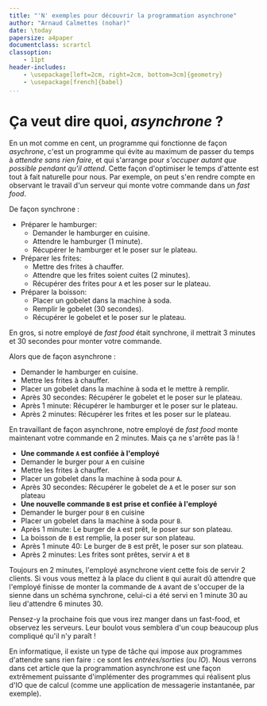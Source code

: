 ```yaml
---
title: "'N' exemples pour découvrir la programmation asynchrone"
author: "Arnaud Calmettes (nohar)"
date: \today
papersize: a4paper
documentclass: scrartcl
classoption:
    - 11pt
header-includes:
    - \usepackage[left=2cm, right=2cm, bottom=3cm]{geometry}
    - \usepackage[french]{babel}
...
```


# Ça veut dire quoi, *asynchrone* ?

En un mot comme en cent, un programme qui fonctionne de façon *asychrone*,
c'est un programme qui évite au maximum de passer du temps à *attendre sans
rien faire*, et qui s'arrange pour *s'occuper autant que possible pendant qu'il
attend*. Cette façon d'optimiser le temps d'attente est tout à fait naturelle
pour nous. Par exemple, on peut s'en rendre compte en observant le travail d'un
serveur qui monte votre commande dans un *fast food*.

De façon synchrone :

* Préparer le hamburger:
    * Demander le hamburger en cuisine.
    * Attendre le hamburger (1 minute).
    * Récupérer le hamburger et le poser sur le plateau.
* Préparer les frites:
    * Mettre des frites à chauffer.
    * Attendre que les frites soient cuites (2 minutes).
    * Récupérer des frites pour `A` et les poser sur le plateau.
* Préparer la boisson:
    * Placer un gobelet dans la machine à soda.
    * Remplir le gobelet (30 secondes).
    * Récupérer le gobelet et le poser sur le plateau.

En gros, si notre employé de *fast food* était synchrone, il mettrait 3 minutes
et 30 secondes pour monter votre commande.

Alors que de façon asynchrone :

* Demander le hamburger en cuisine.
* Mettre les frites à chauffer.
* Placer un gobelet dans la machine à soda et le mettre à remplir.
* Après 30 secondes: Récupérer le gobelet et le poser sur le plateau.
* Après 1 minute: Récupérer le hamburger et le poser sur le plateau.
* Après 2 minutes: Récupérer les frites et les poser sur le plateau.

En travaillant de façon asynchrone, notre employé de *fast food* monte
maintenant votre commande en 2 minutes. Mais ça ne s'arrête pas là !

* **Une commande `A` est confiée à l'employé**
* Demander le burger pour `A` en cuisine
* Mettre les frites à chauffer.
* Placer un gobelet dans la machine à soda pour `A`.
* Après 30 secondes: Récupérer le gobelet de `A` et le poser sur son plateau
* **Une nouvelle commande `B` est prise et confiée à l'employé**
* Demander le burger pour `B` en cuisine
* Placer un gobelet dans la machine à soda pour `B`.
* Après 1 minute: Le burger de `A` est prêt, le poser sur son plateau.
* La boisson de `B` est remplie, la poser sur son plateau.
* Après 1 minute 40: Le burger de `B` est prêt, le poser sur son plateau.
* Après 2 minutes: Les frites sont prêtes, servir `A` et `B`

Toujours en 2 minutes, l'employé asynchrone vient cette fois de servir 2
clients. Si vous vous mettez à la place du client `B` qui aurait dû attendre
que l'employé finisse de monter la commande de `A` avant de s'occuper de la
sienne dans un schéma synchrone, celui-ci a été servi en 1 minute 30 au lieu
d'attendre 6 minutes 30.

Pensez-y la prochaine fois que vous irez manger dans un fast-food, et observez
les serveurs. Leur boulot vous semblera d'un coup beaucoup plus compliqué qu'il
n'y paraît !

En informatique, il existe un type de tâche qui impose aux programmes
d'attendre sans rien faire : ce sont les *entrées/sorties* (ou *IO*). Nous
verrons dans cet article que la programmation asynchrone est une façon
extrêmement puissante d'implémenter des programmes qui réalisent plus d'IO que
de calcul (comme une application de messagerie instantanée, par exemple).

